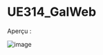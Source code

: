 # UE314_GalWeb

Aperçu :

![image](https://github.com/fatima-zohra-2000/UE314_GalWeb/assets/79930498/d78555d2-1d23-45f2-b301-4f38174a7b48)
